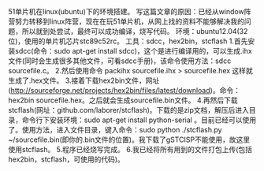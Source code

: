 51单片机在linux(ubuntu)下的环境搭建。
    写这篇文章的原因：已经从window阵营努力转移到linux阵营，现在在玩51单片机，从网上找的资料不能够解决我的问题，所以就到处尝试，最终可以成功编译，烧写代码。
    环境：ubuntu12.04(32位)，使用的单片机芯片stc89c52rc。
    工具：sdcc，hex2bin，stcflash
        1.首先安装sdcc(命令：sudo apt-get install sdcc)，这个是进行编译用的，可以生成.ihx文件(同时会生成很多其他文件，可看sdcc手册)，该命令使用方法：sdcc sourcefile.c。
        2.然后使用命令  packihx sourcefile.ihx \> sourcefile.hex  这样就生成了.hex文件。
        3.接着下载hex2bin文件，网址(http://sourceforge.net/projects/hex2bin/files/latest/download)。命令：hex2bin sourcefile.hex。之后就会生成sourcefile.bin文件。
        4.再然后下载stcflash(网址：github.com/laborer/stcflash)。下载的是zip文档，解压后进入目录，命令行下安装环境：sudo apt-get install python-serial  。目前已经可以使用了。使用方法，进入文件目录，键入命令：sudo python ./stcflash.py ~/sourcefile.bin(即你的.bin文件的位置)。我下载了gSTCISP不能使用，故这里使用stcflash。
        5.程序已经烧写完成。
        6.我已经将所有用到的文件打包上传(包括hex2bin，stcflash，可使用的代码)。
